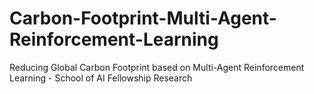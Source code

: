 # Carbon-Footprint-Multi-Agent-Reinforcement-Learning
Reducing Global Carbon Footprint based on Multi-Agent Reinforcement Learning - School of AI Fellowship Research
